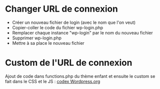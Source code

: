 # Changer URL de connexion

* Créer un nouveau fichier de login (avec le nom que l'on veut)
* Copier-coller le code du fichier wp-login.php
* Remplacer chaque instance "wp-login" par le nom du nouveau fichier
* Supprimer wp-login.php
* Mettre à sa place le nouveau fichier

# Custom de l'URL de connexion
Ajout de code dans functions.php du thème enfant et ensuite le custom se fait dans le CSS et le JS :
[codex Wordpress.org](https://codex.wordpress.org/Customizing_the_Login_Form)


